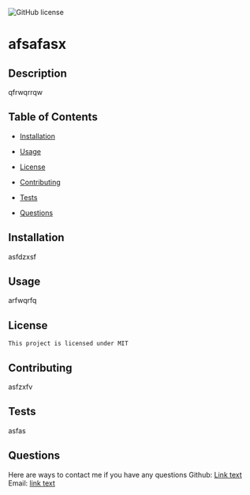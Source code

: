 ![GitHub license](https://img.shields.io/badge/license-MIT-blue.svg)
  # afsafasx

  ## Description
  qfrwqrrqw

  ## Table of Contents
  * [Installation](#installation)

  * [Usage](#usage)

  * [License](#license)

  * [Contributing](#contributing)

  * [Tests](#tests)

  * [Questions](#questions)

  ## Installation
  asfdzxsf

  ## Usage
  arfwqrfq

  ## License
    This project is licensed under MIT

  ## Contributing
  asfzxfv

  ## Tests
  asfas

  ## Questions
  Here are ways to contact me if you have any questions
  Github: [Link text](https://github.com/asfdafsxz)
  Email: [link text](asfasfzxf)
